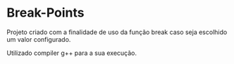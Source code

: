 # Break-Points
Projeto criado com a finalidade de uso da função break caso seja escolhido um valor configurado.

Utilizado compiler g++ para a sua execução.
